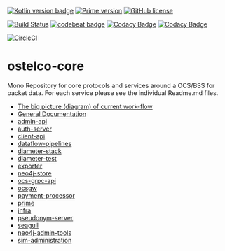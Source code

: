 
[![Kotlin version badge](https://img.shields.io/badge/kotlin-1.3.61-blue.svg)](http://kotlinlang.org/)
[![Prime version](https://img.shields.io/github/tag/ostelco/ostelco-core.svg)](https://github.com/ostelco/ostelco-core/tags)
[![GitHub license](https://img.shields.io/github/license/ostelco/ostelco-core.svg)](https://github.com/ostelco/ostelco-core/blob/master/LICENSE)

[![Build Status](https://travis-ci.org/ostelco/ostelco-core.svg?branch=master)](https://travis-ci.org/ostelco/ostelco-core) 
[![codebeat badge](https://codebeat.co/badges/e4c26ba7-75d6-48d2-a3d0-f72988998642)](https://codebeat.co/projects/github-com-ostelco-ostelco-core-master)
[![Codacy Badge](https://api.codacy.com/project/badge/Grade/d15007ecfc2942f7901673177e147d09)](https://www.codacy.com/app/vihang.patil/ostelco-core?utm_source=github.com&amp;utm_medium=referral&amp;utm_content=ostelco/ostelco-core&amp;utm_campaign=Badge_Grade)
[![Codacy Badge](https://api.codacy.com/project/badge/Coverage/d15007ecfc2942f7901673177e147d09)](https://www.codacy.com/app/vihang.patil/ostelco-core?utm_source=github.com&utm_medium=referral&utm_content=ostelco/ostelco-core&utm_campaign=Badge_Coverage)

[![CircleCI](https://circleci.com/gh/ostelco/ostelco-core/tree/develop.svg?style=svg&circle-token=f6bf824c3910dcf1551bf3b2776715dabfc7dc41)](https://circleci.com/gh/ostelco/ostelco-core/tree/develop)

# ostelco-core


Mono Repository for core protocols and services around a OCS/BSS for packet data. For each service please see the individual Readme.md files.

 * [The big picture (diagram) of current work-flow](https://github.com/ostelco/ostelco-docs/blob/master/the-current-work-flow.md)
 * [General Documentation](./docs/README.md)
 * [admin-api](./admin-api/README.md)
 * [auth-server](./auth-server/README.md)
 * [client-api](./client-api/README.md)
 * [dataflow-pipelines](./dataflow-pipelines/README.md)
 * [diameter-stack](./diameter-stack/README.md)
 * [diameter-test](./diameter-test/README.md)
 * [exporter](./exporter/README.md)
 * [neo4j-store](./neo4j-store/README.md)
 * [ocs-grpc-api](./ocs-grpc-api/README.md)
 * [ocsgw](./ocsgw/README.md)
 * [payment-processor](./payment-processor/README.md)
 * [prime](./prime/README.md)
 * [infra](./prime/infra/README.md)
 * [pseudonym-server](./pseudonym-server/README.md)
 * [seagull](./seagull/README.md)
 * [neo4j-admin-tools](./tools/neo4j-admin-tools/README.md)
 * [sim-administration](./sim-administration/README.md)

